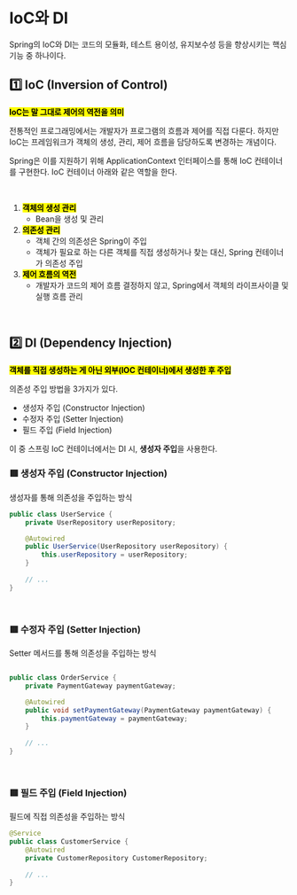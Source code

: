 # IoC와 DI

Spring의 IoC와 DI는 코드의 모듈화, 테스트 용이성, 유지보수성 등을 향상시키는 핵심 기능 중 하나이다.


## 1️⃣ IoC (Inversion of Control)
<mark>**IoC는 말 그대로 제어의 역전을 의미**</mark>  

전통적인 프로그래밍에서는 개발자가 프로그램의 흐름과 제어를 직접 다룬다. 
하지만 IoC는 프레임워크가 객체의 생성, 관리, 제어 흐름을 담당하도록 변경하는 개념이다.  

Spring은 이를 지원하기 위해 ApplicationContext 인터페이스를 통해 IoC 컨테이너를 구현한다. IoC 컨테이너 아래와 같은 역할을 한다. 

</br>

1. <mark>**객체의 생성 관리**</mark>
   - Bean을 생성 및 관리
3. <mark>**의존성 관리**</mark>
    - 객체 간의 의존성은 Spring이 주입
    - 객체가 필요로 하는 다른 객체를 직접 생성하거나 찾는 대신, Spring 컨테이너가 의존성 주입
5. <mark>**제어 흐름의 역전**</mark>
    - 개발자가 코드의 제어 흐름 결정하지 않고, Spring에서 객체의 라이프사이클 및 실행 흐름 관리

</br>

## 2️⃣ DI (Dependency Injection)

<mark>**객체를 직접 생성하는 게 아닌 외부(IOC 컨테이너)에서 생성한 후 주입**</mark>  

의존성 주입 방법을 3가지가 있다.

- 생성자 주입 (Constructor Injection)
- 수정자 주입 (Setter Injection)
- 필드 주입 (Field Injection)

이 중 스프링 IoC 컨테이너에서는 DI 시, **생성자 주입**을 사용한다.  


### 🟥 생성자 주입 (Constructor Injection)
생성자를 통해 의존성을 주입하는 방식

```java
public class UserService {
    private UserRepository userRepository;

    @Autowired
    public UserService(UserRepository userRepository) {
        this.userRepository = userRepository;
    }
    
    // ...
}
```

</br>


### 🟥 수정자 주입 (Setter Injection)

Setter 메서드를 통해 의존성을 주입하는 방식

```java

public class OrderService {
    private PaymentGateway paymentGateway;

    @Autowired
    public void setPaymentGateway(PaymentGateway paymentGateway) {
        this.paymentGateway = paymentGateway;
    }
    
    // ...
}

```

</br>

### 🟥 필드 주입 (Field Injection)
필드에 직접 의존성을 주입하는 방식

```java
@Service
public class CustomerService {
    @Autowired
    private CustomerRepository CustomerRepository;
    
    // ...
}

```


</br>

